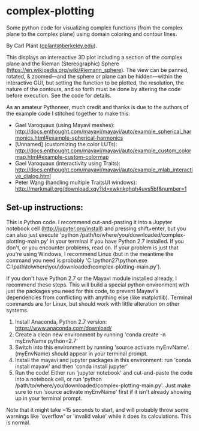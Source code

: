 # complex-plotting
Some python code for visualizing complex functions (from the complex plane to the complex plane) using domain coloring and contour lines.

By Carl Plant (cplant@berkeley.edu).

This displays an intereactive 3D plot including a section of the complex plane and the Rieman (Stereographic) Sphere (https://en.wikipedia.org/wiki/Riemann_sphere). The view can be panned, rotated, & zoomed—and the sphere or plane can be hidden—within the interactive GUI, but setting the function to be plotted, the resolution, the nature of the contours, and so forth must be done by altering the code before execution. See the code for details. 

As an amateur Pythoneer, much credit and thanks is due to the authors of the example code I stitched together to make this:
- Gael Varoquaux (using Mayavi meshes): http://docs.enthought.com/mayavi/mayavi/auto/example_spherical_harmonics.html#example-spherical-harmonics
- [Unnamed] (customizing the color LUTs): http://docs.enthought.com/mayavi/mayavi/auto/example_custom_colormap.html#example-custom-colormap
- Gael Varoquaux (interactivity using Traits): http://docs.enthought.com/mayavi/mayavi/auto/example_mlab_interactive_dialog.html
- Peter Wang (handling multiple TraitsUI windows): http://markmail.org/download.xqy?id=xwknkqhqh4uvs5bf&number=1

## Set-up instructions:
This is Python code. I recommend cut-and-pasting it into a Jupyter notebook cell (http://jupyter.org/install) and pressing shift+enter, but you can also just execute 'python /path/to/where/you/downloaded/complex-plotting-main.py' in your terminal if you have Python 2.7 installed. If you don't, or you encounter problems, read on. If your problem is just that you're using Windows, I recommend Linux (but in the meantime the command you need is probably 'C:\python27\python.exe C:\path\to\where\you\downloaded\complex-plotting-main.py').

If you don't have Python 2.7 or the Mayavi module installed already, I recommend these steps. This will build a special python environment with just the packages you need for this code, to prevent Mayavi's dependencies from conflicting with anything else (like matplotlib). Terminal commands are for Linux, but should work with little alteration on other systems.
1) Install Anaconda, Python 2.7 version: https://www.anaconda.com/download/
2) Create a clean new environment by running 'conda create -n myEnvName python=2.7'
3) Switch into this environment by running 'source activate myEnvName'. (myEnvName) should appear in your terminal prompt.
4) Install the mayavi and jupyter packages in this environment: run 'conda install mayavi' and then 'conda install jupyter'
5) Run the code! Either run 'jupyter notebook' and cut-and-paste the code into a notebook cell, or run 'python /path/to/where/you/downloaded/complex-plotting-main.py'. Just make sure to run 'source activate myEnvName' first if it isn't already showing up in your terminal prompt.

Note that it might take ~15 seconds to start, and will probably throw some warnings like 'overflow' or 'invalid value' while it does its calculations. This is normal.
